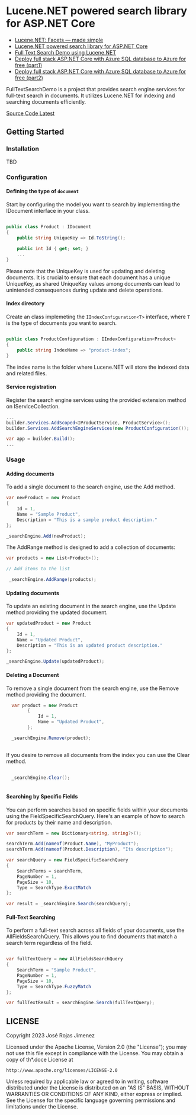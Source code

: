 # Lucene.NET powered search library for ASP.NET Core

+ [Lucene.NET: Facets — made simple](https://medium.com/@rojasjimenezjosea/lucene-net-facets-made-simple-1de9e2cdc314)
+ [Lucene.NET powered search library for ASP.NET Core](https://medium.com/@rojasjimenezjosea/lucene-net-powered-search-library-for-asp-net-core-ef8dc23959bd)
+ [Full Text Search Demo using Lucene.NET](https://github.com/rojasjo/FullTextSearchDemo)
+ [Deploy full stack ASP.NET Core with Azure SQL database to Azure for free (part1)](https://medium.com/@rojasjimenezjosea/deploy-full-stack-asp-net-core-with-azure-sql-database-to-azure-for-free-dff9072ab56b)
+ [Deploy full stack ASP.NET Core with Azure SQL database to Azure for free (part2)](https://medium.com/@rojasjimenezjosea/deploy-full-stack-asp-net-core-with-azure-sql-database-to-azure-for-free-2-0be0ac0a74ba)

FullTextSearchDemo is a project that provides search engine services for full-text search in documents. It utilizes Lucene.NET for indexing and searching documents efficiently.

[Source Code Latest](https://github.com/rojasjo/FullTextSearchDemo)

## Getting Started

### Installation

TBD

### Configuration

#### Defining the type of ```document``` 

Start by configuring the model you want to search by implementing the IDocument interface in your class.

```csharp

public class Product : IDocument
{
    public string UniqueKey => Id.ToString();
    
    public int Id { get; set; }
    ...
}

```

Please note that the UniqueKey is used for updating and deleting documents. It is crucial to ensure that each document has a unique UniqueKey, as shared UniqueKey values among documents can lead to unintended consequences during update and delete operations.

#### Index directory

Create an class implemeting the `IIndexConfiguration<T>` interface, where `T` is the type of documents you want to search.

```csharp

public class ProductConfiguration : IIndexConfiguration<Product>
{
    public string IndexName => "product-index";
}

```

The index name is the folder where Lucene.NET will store the indexed data and related files.

#### Service registration

Register the search engine services using the provided extension method on IServiceCollection.

```csharp
...
builder.Services.AddScoped<IProductService, ProductService>();
builder.Services.AddSearchEngineServices(new ProductConfiguration());

var app = builder.Build();
...
```

### Usage

#### Adding documents

To add a single document to the search engine, use the Add method.

```csharp
var newProduct = new Product
{
    Id = 1,
    Name = "Sample Product",
    Description = "This is a sample product description."
};

_searchEngine.Add(newProduct);

```

The AddRange method is designed to add a collection of documents:

```csharp
var products = new List<Product>();

// Add items to the list

 _searchEngine.AddRange(products);

```

#### Updating documents

To update an existing document in the search engine, use the Update method providing the updated document.

```csharp
var updatedProduct = new Product
{
    Id = 1,
    Name = "Updated Product",
    Description = "This is an updated product description."
};

_searchEngine.Update(updatedProduct);
```


#### Deleting a Document

To remove a single document from the search engine, use the Remove method providing the document.

```csharp
  var product = new Product
        {
            Id = 1,
            Name = "Updated Product",
        };

  _searchEngine.Remove(product);
  
```

If you desire to remove all documents from the index you can use the Clear method.

```csharp
 
  _searchEngine.Clear();
  
```

#### Searching by Specific Fields
You can perform searches based on specific fields within your documents using the FieldSpecificSearchQuery. Here's an example of how to search for products by their name and description.

```csharp
var searchTerm = new Dictionary<string, string?>();

searchTerm.Add(nameof(Product.Name), "MyProduct");
searchTerm.Add(nameof(Product.Description), "Its description");

var searchQuery = new FieldSpecificSearchQuery
{
    SearchTerms = searchTerm,
    PageNumber = 1,
    PageSize = 10,
    Type = SearchType.ExactMatch
};

var result = _searchEngine.Search(searchQuery);

```

#### Full-Text Searching

To perform a full-text search across all fields of your documents, use the AllFieldsSearchQuery. This allows you to find documents that match a search term regardless of the field.

```csharp

var fullTextQuery = new AllFieldsSearchQuery
{
    SearchTerm = "Sample Product",
    PageNumber = 1,
    PageSize = 10,
    Type = SearchType.FuzzyMatch
};

var fullTextResult = searchEngine.Search(fullTextQuery);
```

## LICENSE

Copyright 2023 José Rojas Jimenez

Licensed under the Apache License, Version 2.0 (the "License");
you may not use this file except in compliance with the License.
You may obtain a copy of th*.doce License at

    http://www.apache.org/licenses/LICENSE-2.0

Unless required by applicable law or agreed to in writing, software
distributed under the License is distributed on an "AS IS" BASIS,
WITHOUT WARRANTIES OR CONDITIONS OF ANY KIND, either express or implied.
See the License for the specific language governing permissions and
limitations under the License.
